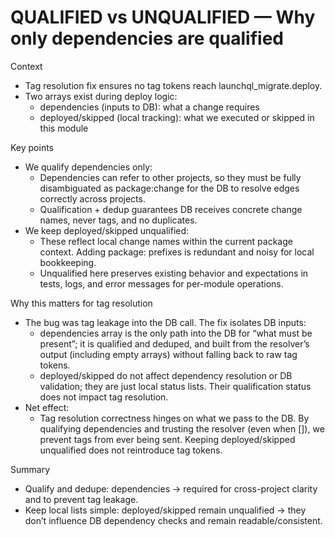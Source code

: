 # QUALIFIED vs UNQUALIFIED — Why only dependencies are qualified

Context
- Tag resolution fix ensures no tag tokens reach launchql_migrate.deploy.
- Two arrays exist during deploy logic:
  - dependencies (inputs to DB): what a change requires
  - deployed/skipped (local tracking): what we executed or skipped in this module

Key points
- We qualify dependencies only:
  - Dependencies can refer to other projects, so they must be fully disambiguated as package:change for the DB to resolve edges correctly across projects.
  - Qualification + dedup guarantees DB receives concrete change names, never tags, and no duplicates.
- We keep deployed/skipped unqualified:
  - These reflect local change names within the current package context. Adding package: prefixes is redundant and noisy for local bookkeeping.
  - Unqualified here preserves existing behavior and expectations in tests, logs, and error messages for per-module operations.

Why this matters for tag resolution
- The bug was tag leakage into the DB call. The fix isolates DB inputs:
  - dependencies array is the only path into the DB for “what must be present”; it is qualified and deduped, and built from the resolver’s output (including empty arrays) without falling back to raw tag tokens.
  - deployed/skipped do not affect dependency resolution or DB validation; they are just local status lists. Their qualification status does not impact tag resolution.
- Net effect:
  - Tag resolution correctness hinges on what we pass to the DB. By qualifying dependencies and trusting the resolver (even when []), we prevent tags from ever being sent. Keeping deployed/skipped unqualified does not reintroduce tag tokens.

Summary
- Qualify and dedupe: dependencies → required for cross-project clarity and to prevent tag leakage.
- Keep local lists simple: deployed/skipped remain unqualified → they don’t influence DB dependency checks and remain readable/consistent.
